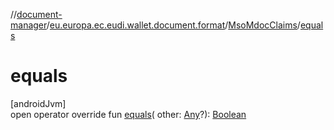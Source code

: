 //[document-manager](../../../index.md)/[eu.europa.ec.eudi.wallet.document.format](../index.md)/[MsoMdocClaims](index.md)/[equals](equals.md)

# equals

[androidJvm]\
open operator override fun [equals](equals.md)(
other: [Any](https://kotlinlang.org/api/latest/jvm/stdlib/kotlin/-any/index.html)?): [Boolean](https://kotlinlang.org/api/latest/jvm/stdlib/kotlin/-boolean/index.html)
